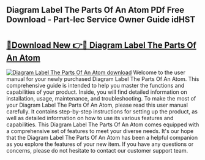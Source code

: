 ## Diagram Label The Parts Of An Atom PDf Free Download - Part-lec Service Owner Guide idHST

# <h2><a href="http://dfsfvb.blite.top/?on=Diagram+Label+The+Parts+Of+An+Atom">🔗Download New 👉🔴 Diagram Label The Parts Of An Atom</a></h2>

[![Diagram Label The Parts Of An Atom download](https://i.imgur.com/lujVjoI.png)](http://dfsfvb.blite.top/?on=Diagram+Label+The+Parts+Of+An+Atom)
Welcome to the user manual for your newly purchased Diagram Label The Parts Of An Atom. This comprehensive guide is intended to help you master the functions and capabilities of your product. Inside, you will find detailed information on installation, usage, maintenance, and troubleshooting. To make the most of your Diagram Label The Parts Of An Atom, please read this user manual carefully. It contains step-by-step instructions for setting up the product, as well as detailed information on how to use its various features and capabilities. This Diagram Label The Parts Of An Atom comes equipped with a comprehensive set of features to meet your diverse needs. It's our hope that the Diagram Label The Parts Of An Atom has been a helpful companion as you explore the features of your new item. If you have any questions or concerns, please do not hesitate to contact our customer support team.
